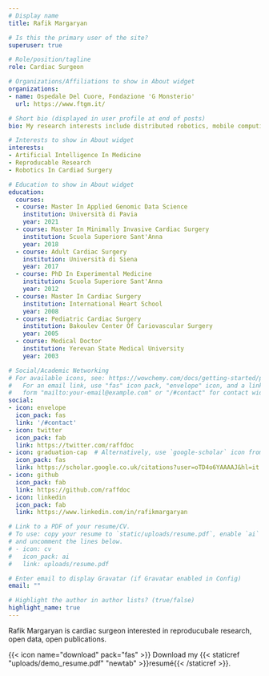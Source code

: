 ```yaml
---
# Display name
title: Rafik Margaryan

# Is this the primary user of the site?
superuser: true

# Role/position/tagline
role: Cardiac Surgeon

# Organizations/Affiliations to show in About widget
organizations:
- name: Ospedale Del Cuore, Fondazione 'G Monsterio'
  url: https://www.ftgm.it/

# Short bio (displayed in user profile at end of posts)
bio: My research interests include distributed robotics, mobile computing and programmable matter.

# Interests to show in About widget
interests:
- Artificial Intelligence In Medicine
- Reproducable Research
- Robotics In Cardiad Surgery

# Education to show in About widget
education:
  courses:
  - course: Master In Applied Genomic Data Science
    institution: Università di Pavia
    year: 2021
  - course: Master In Minimally Invasive Cardiac Surgery
    institution: Scuola Superiore Sant'Anna
    year: 2018
  - course: Adult Cardiac Surgery
    institution: Università di Siena
    year: 2017
  - course: PhD In Experimental Medicine
    institution: Scuola Superiore Sant'Anna
    year: 2012
  - course: Master In Cardiac Surgery
    institution: International Heart School
    year: 2008
  - course: Pediatric Cardiac Surgery
    institution: Bakoulev Center Of Cariovascular Surgery
    year: 2005
  - course: Medical Doctor
    institution: Yerevan State Medical University
    year: 2003

# Social/Academic Networking
# For available icons, see: https://wowchemy.com/docs/getting-started/page-builder/#icons
#   For an email link, use "fas" icon pack, "envelope" icon, and a link in the
#   form "mailto:your-email@example.com" or "/#contact" for contact widget.
social:
- icon: envelope
  icon_pack: fas
  link: '/#contact'
- icon: twitter
  icon_pack: fab
  link: https://twitter.com/raffdoc
- icon: graduation-cap  # Alternatively, use `google-scholar` icon from `ai` icon pack
  icon_pack: fas
  link: https://scholar.google.co.uk/citations?user=oTD4o6YAAAAJ&hl=it
- icon: github
  icon_pack: fab
  link: https://github.com/raffdoc
- icon: linkedin
  icon_pack: fab
  link: https://www.linkedin.com/in/rafikmargaryan

# Link to a PDF of your resume/CV.
# To use: copy your resume to `static/uploads/resume.pdf`, enable `ai` icons in `params.toml`, 
# and uncomment the lines below.
# - icon: cv
#   icon_pack: ai
#   link: uploads/resume.pdf

# Enter email to display Gravatar (if Gravatar enabled in Config)
email: ""

# Highlight the author in author lists? (true/false)
highlight_name: true
---
```


Rafik Margaryan is cardiac surgeon interested in reproducubale research, open data, open publications. 

{{< icon name="download" pack="fas" >}} Download my {{< staticref "uploads/demo_resume.pdf" "newtab" >}}resumé{{< /staticref >}}.
